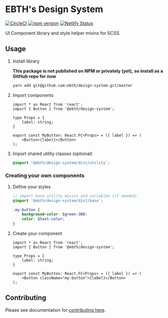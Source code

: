 # EBTH's Design System

[![CircleCI](https://circleci.com/gh/ebth/design-system.svg?style=shield&circle-token=9bcd48684d05cc04147edccac73f1c8a2c79e112)](https://circleci.com/gh/ebth/design-system)
[![npm version](https://badge.fury.io/js/%40ebth%2Fdesign-system.svg)](https://badge.fury.io/js/%40ebth%2Fdesign-system)
[![Netlify Status](https://api.netlify.com/api/v1/badges/e8abf313-7dfd-4ac7-98ea-3e9f5bfc19c2/deploy-status)](https://app.netlify.com/sites/ebth-design/deploys)

UI Component library and style helper mixins for SCSS.

## Usage

1. Install library

    **This package is not published on NPM or privately (yet), so install as a GitHub repo for now**

    ```bash
    yarn add git@github.com:ebth/design-system.git/master
    ```

1. Import components

    ```tsx
    import * as React from 'react';
    import { Button } from '@ebth/design-system';

    type Props = {
        label: string;
    }

    export const MyButton: React.FC<Props> = ({ label }) => (
        <Button>{label}</Button>
    );
    ```

1. Import shared utility classes (optional)

    ```scss
    @import '@ebth/design-system/dist/utility';
    ```

### Creating your own components

1. Define your styles

    ```scss
    // import base utility mixins and variables (if needed)
    @import '@ebth/design-system/dist/base';

    .my-button {
        background-color: $green-300;
        color: $text-color;
    }
    ```

1. Create your component

    ```tsx
    import * as React from 'react';
    import { Button } from '@ebth/design-system';

    type Props = {
        label: string;
    }

    export const MyButton: React.FC<Props> = ({ label }) => (
        <Button className="my-button">{label}</Button>
    );
    ```

## Contributing

Please see documentation for [contributing here](./CONTRIBUTING.md).
